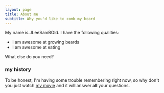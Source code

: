 ```yaml
---
layout: page
title: About me
subtitle: Why you'd like to comb my beard
---
```


My name is JLeeSamBOld. I have the following qualities:

- I am awesome at growing beards
- I am awesome at eating

What else do you need?

### my history

To be honest, I'm having some trouble remembering right now, so why don't you just watch [my movie](http://en.wikipedia.org/wiki/The_Princess_Bride_%28film%29) and it will answer **all** your questions.

